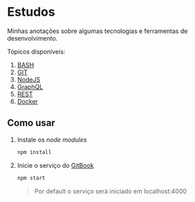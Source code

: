 # Estudos

Minhas anotações sobre algumas tecnologias e ferramentas de desenvolvimento.

Tópicos disponíveis:

1. [BASH](docs/BASH.md)
2. [GIT](docs/GIT.md)
3. [NodeJS](docs/NODEJS.md)
4. [GraphQL](docs/GRAPHQL.md)
5. [REST](docs/REST.md)
6. [Docker](docs/DOCKER.md)

## Como usar

1. Instale os _node modules_

    ```bash
    npm install
    ```

2. Inicie o serviço do [GitBook](https://goo.gl/Y94U1W)

    ```bash
    npm start
    ```
    > Por default o serviço será iniciado em localhost:4000